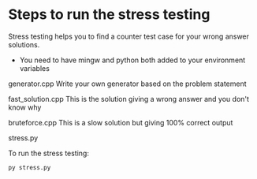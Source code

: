 # Steps to run the stress testing

Stress testing helps you to find a counter  test case for your wrong answer solutions. 

- You need to have mingw and python both added to your environment variables

generator.cpp Write your own generator based on the problem statement

fast_solution.cpp This is the solution giving a wrong answer and you don't know why

bruteforce.cpp This is a slow solution but giving 100% correct output

stress.py 


To run the stress testing:

``py stress.py``


